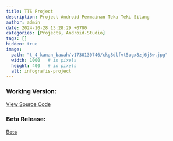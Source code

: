 ```yaml
---
title: TTS Project
description: Project Android Permainan Teka Teki Silang
author: admin
date: 2024-10-28 13:28:29 +0700
categories: [Projects, Android-Studio]
tags: []
hidden: true
image:
  path: "t_4_kanan_bawah/v1730130746/ckg8dlfvt5ugx8zj6j8w.jpg"
  width: 1000   # in pixels
  height: 400   # in pixels
  alt: infografis-project
---
```



### Working Version:

[View Source Code](https://github.com/activity-debug/TTS)

### Beta Release:

[Beta](https://github.com/activity-debug/TTS/releases/tag/beta)